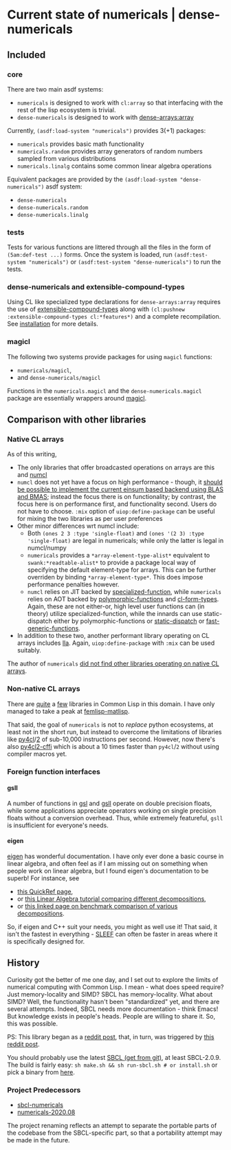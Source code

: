 # Current state of numericals | dense-numericals

## Included

### core

There are two main asdf systems:

- `numericals` is designed to work with `cl:array` so that interfacing with the rest of the lisp ecosystem is trivial.
- `dense-numericals` is designed to work with [dense-arrays:array](https://github.com/digikar99/dense-arrays)

Currently, `(asdf:load-system "numericals")` provides 3(+1) packages:

- `numericals` provides basic math functionality
- `numericals.random` provides array generators of random numbers sampled from various distributions
- `numericals.linalg` contains some common linear algebra operations

Equivalent packages are provided by the `(asdf:load-system "dense-numericals")` asdf system:

- `dense-numericals`
- `dense-numericals.random`
- `dense-numericals.linalg`

### tests

Tests for various functions are littered through all the files in the form of `(5am:def-test ...)` forms. Once the system is loaded, run `(asdf:test-system "numericals")` or `(asdf:test-system "dense-numericals")` to run the tests.

### dense-numericals and extensible-compound-types

Using CL like specialized type declarations for `dense-arrays:array` requires the use of [extensible-compound-types](https://github.com/digikar99/extensible-compound-types) along with `(cl:pushnew :extensible-compound-types cl:*features*)` and a complete recompilation. See [installation](/install) for more details.

### magicl

The following two systems provide packages for using `magicl` functions:

- `numericals/magicl`,
- and `dense-numericals/magicl`

Functions in the `numericals.magicl` and the `dense-numericals.magicl` package are essentially wrappers around [magicl](https://github.com/quil-lang/magicl).

## Comparison with other libraries

### Native CL arrays

As of this writing,

- The only libraries that offer broadcasted operations on arrays are this and [numcl](https://github.com/numcl/numcl)
- `numcl` does not yet have a focus on high performance - though, it [should be possible to implement the current einsum based backend using BLAS and BMAS](https://github.com/numcl/numcl/issues/57); instead the focus there is on functionality; by contrast, the focus here is on performance first, and functionality second. Users do not have to choose. `:mix` option of `uiop:define-package` can be useful for mixing the two libraries as per user preferences
- Other minor differences wrt numcl include:
  - Both `(ones 2 3 :type 'single-float)` and `(ones '(2 3) :type 'single-float)` are legal in numericals; while only the latter is legal in numcl/numpy
  - `numericals` provides a `*array-element-type-alist*` equivalent to `swank:*readtable-alist*` to provide a package local way of specifying the default element-type for arrays. This can be further overriden by binding `*array-element-type*`. This does impose performance penalties however.
  - `numcl` relies on JIT backed by [specialized-function](https://github.com/numcl/specialized-function), while `numericals` relies on AOT backed by [polymorphic-functions](https://github.com/digikar99/polymorphic-functions/) and [cl-form-types](https://github.com/alex-gutev/cl-form-types). Again, these are not either-or, high level user functions can (in theory) utilize specialized-function, while the innards can use static-dispatch either by polymorphic-functions or [static-dispatch](https://github.com/alex-gutev/static-dispatch) or [fast-generic-functions](https://github.com/marcoheisig/fast-generic-functions/).
- In addition to these two, another performant library operating on CL arrays includes [lla](https://github.com/tpapp/lla). Again, `uiop:define-package` with `:mix` can be used suitably.

The author of `numericals` [did not find other libraries operating on native CL arrays](https://gist.github.com/digikar99/16066dbf24b8789c969ea58837e0fbef).

### Non-native CL arrays

There are [quite](https://github.com/CodyReichert/awesome-cl#machine-learning) a [few](https://github.com/CodyReichert/awesome-cl#numerical-and-scientific) libraries in Common Lisp in this domain. I have only managed to take a peak at [femlisp-matlisp](https://gist.github.com/digikar99/16066dbf24b8789c969ea58837e0fbef#femlisp-matlisp).

That said, the goal of `numericals` is not to *replace* python ecosystems, at least not in the short run, but instead to overcome the limitations of libraries like [py4cl](https://github.com/bendudson/py4cl)/[2](https://github.com/digikar99/py4cl2) of sub-10,000 instructions per second. However, now there's also [py4cl2-cffi](https://github.com/digikar99/py4cl2-cffi) which is about a 10 times faster than `py4cl`/`2` without using compiler macros yet.

### Foreign function interfaces

#### gsll

A number of functions in [gsl](https://www.gnu.org/software/gsl/) and [gsll](https://gsll.common-lisp.dev/) operate on double precision floats, while some applications appreciate operators working on single precision floats without a conversion overhead. Thus, while extremely featureful, `gsll` is insufficient for everyone's needs.

#### eigen

[eigen](https://eigen.tuxfamily.org/index.php) has wonderful documentation. I have only ever done a basic course in linear algebra, and often feel as if I am missing out on something when people work on linear algebra, but I found eigen's documentation to be superb! For instance, see

- [this QuickRef page](https://eigen.tuxfamily.org/dox/group__QuickRefPage.html),
- or [this Linear Algebra tutorial comparing different decompositions](https://eigen.tuxfamily.org/dox/group__TutorialLinearAlgebra.html),
- or [this linked page on benchmark comparison of various decompositions](https://eigen.tuxfamily.org/dox/group__DenseDecompositionBenchmark.html).

So, if eigen and C++ suit your needs, you might as well use it! That said, it isn't the fastest in everything - [SLEEF](https://sleef.org/) can often be faster in areas where it is specifically designed for.

## History

Curiosity got the better of me one day, and I set out to explore the limits of numerical computing with Common Lisp. I mean - what does speed require? Just memory-locality and SIMD?
SBCL has memory-locality. What about SIMD? Well, the functionality hasn't been "standardized" yet, and there are several attempts. Indeed,
SBCL needs more documentation - think Emacs! But knowledge exists in people's heads. People are willing to share it. So, this was possible.

PS: This library began as a [reddit post](https://www.reddit.com/r/lisp/comments/fkfgjn/sbcl_with_simd_how_to_optimize_sseavx2_to_pointer/), that, in turn, was triggered by [this reddit post](https://www.reddit.com/r/lisp/comments/fjmm6y/deep_learning_with_gpus/).

You should probably use the latest [SBCL (get from git)](https://github.com/sbcl/sbcl), at least SBCL-2.0.9. The build is fairly easy: `sh make.sh && sh run-sbcl.sh # or install.sh` or pick a binary from [here](http://www.sbcl.org/platform-table.html).

### Project Predecessors

- [sbcl-numericals](./sbcl-numericals)
- [numericals-2020.08](https://github.com/digikar99/numericals/releases/tag/2020.08)

The project renaming reflects an attempt to separate the portable parts of the codebase
from the SBCL-specific part, so that a portability attempt may be made in the future.
